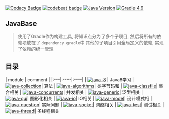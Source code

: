 [![Codacy Badge](https://api.codacy.com/project/badge/Grade/15633fc25b1e40c7bcd4dc963487e0be)](https://www.codacy.com/app/Kuangcp/JavaBase?utm_source=github.com&amp;utm_medium=referral&amp;utm_content=Kuangcp/JavaBase&amp;utm_campaign=Badge_Grade)
[![codebeat badge](https://codebeat.co/badges/9145f9a8-a1aa-4c67-bb2b-f9dd12e924d4)](https://codebeat.co/projects/github-com-kuangcp-javabase-master)
[![Java Version](https://img.shields.io/badge/Java-JRE%208-red.svg)](https://www.java.com/zh_CN/download/)
[![Gradle 4.9](https://img.shields.io/badge/Gradle-4.9-green.svg)](https://docs.gradle.org/4.9/userguide/userguide.html)

## JavaBase 
> 使用了Gradle作为构建工具, 将知识点分为了多个子项目, 然后将所有的依赖项放在了 `dependency.gradle`中
> 其他的子项目引用全局定义的依赖, 实现了依赖的统一管理


## 目录

| module | comment |
|:---|:----|:----|
| [![java-8](https://img.shields.io/badge/Java-8-blue.svg)](/java-8)                           | Java8学习
| [![java-collection](https://img.shields.io/badge/java-collection-blue.svg)](/java-collection)| 算法
| [![java-algorithms](https://img.shields.io/badge/Java-algorithms-blue.svg)](/java-algorithms)| 类字节码和
| [![java-classfile](https://img.shields.io/badge/java-classfile-blue.svg)](/java-classfile)| 集合相关
| [![java-concurrents](https://img.shields.io/badge/java-concurrents-blue.svg)](/java-concurrents)| 并发相关
| [![java-generic](https://img.shields.io/badge/java-generic-blue.svg)](/java-generic)| 泛型相关
| [![java-gui](https://img.shields.io/badge/java-gui-blue.svg)](/java-gui)| 图形化相关
| [![java-io](https://img.shields.io/badge/java-io-blue.svg)](/java-io)| IO相关
| [![java-model](https://img.shields.io/badge/java-model-blue.svg)](/java-model)| 设计模式相
| [![java-question](https://img.shields.io/badge/java-question-blue.svg)](/java-question)| 实际问题
| [![java-socket](https://img.shields.io/badge/java-socket-blue.svg)](/java-socket)| 网络相关
| [![java-test](https://img.shields.io/badge/java-test-blue.svg)](/java-test)| 测试相关
| [![java-thread](https://img.shields.io/badge/java-thread-blue.svg)](/java-thread)| 多线程相关
